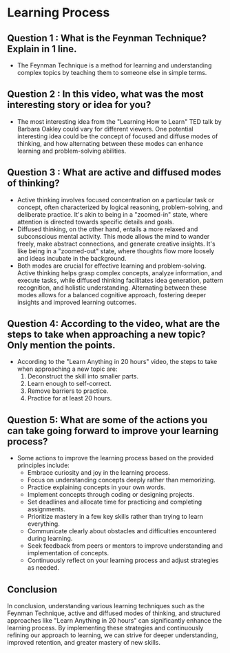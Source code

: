 # Learning Process

## Question 1 : What is the Feynman Technique? Explain in 1 line.
  - The Feynman Technique is a method for learning and understanding complex topics by teaching them to someone else in simple terms.

## Question 2 : In this video, what was the most interesting story or idea for you?
  - The most interesting idea from the "Learning How to Learn" TED talk by Barbara Oakley could vary for different viewers. One potential interesting idea could be the concept of focused and diffuse modes of thinking, and how alternating between these modes can enhance learning and problem-solving abilities.

## Question 3 : What are active and diffused modes of thinking?
  - Active thinking involves focused concentration on a particular task or concept, often characterized by logical reasoning, problem-solving, and deliberate practice. It's akin to being in a "zoomed-in" state, where attention is directed towards specific details and goals.
  - Diffused thinking, on the other hand, entails a more relaxed and subconscious mental activity. This mode allows the mind to wander freely, make abstract connections, and generate creative insights. It's like being in a "zoomed-out" state, where thoughts flow more loosely and ideas incubate in the background.
  - Both modes are crucial for effective learning and problem-solving. Active thinking helps grasp complex concepts, analyze information, and execute tasks, while diffused thinking facilitates idea generation, pattern recognition, and holistic understanding. Alternating between these modes allows for a balanced cognitive approach, fostering deeper insights and improved learning outcomes.

## Question 4: According to the video, what are the steps to take when approaching a new topic? Only mention the points.
  - According to the "Learn Anything in 20 hours" video, the steps to take when approaching a new topic are:
    1. Deconstruct the skill into smaller parts.
    2. Learn enough to self-correct.
    3. Remove barriers to practice.
    4. Practice for at least 20 hours.

## Question 5: What are some of the actions you can take going forward to improve your learning process?
  - Some actions to improve the learning process based on the provided principles include:
    - Embrace curiosity and joy in the learning process.
    - Focus on understanding concepts deeply rather than memorizing.
    - Practice explaining concepts in your own words.
    - Implement concepts through coding or designing projects.
    - Set deadlines and allocate time for practicing and completing assignments.
    - Prioritize mastery in a few key skills rather than trying to learn everything.
    - Communicate clearly about obstacles and difficulties encountered during learning.
    - Seek feedback from peers or mentors to improve understanding and implementation of concepts.
    - Continuously reflect on your learning process and adjust strategies as needed.

## Conclusion
In conclusion, understanding various learning techniques such as the Feynman Technique, active and diffused modes of thinking, and structured approaches like "Learn Anything in 20 hours" can significantly enhance the learning process. By implementing these strategies and continuously refining our approach to learning, we can strive for deeper understanding, improved retention, and greater mastery of new skills.
